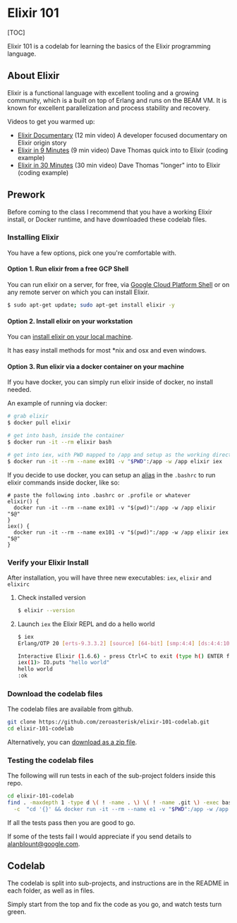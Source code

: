 # Elixir 101

[TOC]

Elixir 101 is a codelab for learning the basics of the Elixir programming
language.

## About Elixir

Elixir is a functional language with excellent tooling and a growing community, which is a built on top of Erlang and runs on the BEAM VM.  It is known for excellent parallelization and process stability and recovery.

Videos to get you warmed up:
* [Elixir Documentary](http://doc.honeypot.io/elixir-documentary-2018/)
  (12 min video)
  A developer focused documentary on Elixir origin story
* [Elixir in 9 Minutes](https://www.youtube.com/watch?v=hht9s6nAAx8)
  (9 min video)
  Dave Thomas quick into to Elixir (coding example)
* [Elixir in 30 Minutes](https://www.youtube.com/watch?v=a-off4Vznjs)
  (30 min video)
  Dave Thomas "longer" into to Elixir (coding example)

## Prework

Before coming to the class I recommend that you have a working Elixir install,
or Docker runtime, and have downloaded these codelab files.

### Installing Elixir

You have a few options, pick one you're comfortable with.

#### Option 1. Run elixir from a free GCP Shell

You can run elixir on a server, for free, via
[Google Cloud Platform Shell](https://cloud.google.com/shell/docs/)
or on any remote server on which you can install Elixir.

```sh
$ sudo apt-get update; sudo apt-get install elixir -y
```

#### Option 2. Install elixir on your workstation

You can [install elixir on your local machine](https://elixir-lang.org/install.html).

It has easy install methods for most *nix and osx and even windows.


#### Option 3. Run elixir via a docker container on your machine

If you have docker, you can simply run elixir inside of docker, no install needed.

An example of running via docker:

```sh
# grab elixir
$ docker pull elixir

# get into bash, inside the container
$ docker run -it --rm elixir bash

# get into iex, with PWD mapped to /app and setup as the working directory
$ docker run -it --rm --name ex101 -v "$PWD":/app -w /app elixir iex
```

If you decide to use docker, you can setup an
[alias](https://davidwalsh.name/alias-bash)
in the `.bashrc` to run elixir commands inside docker, like so:

```
# paste the following into .bashrc or .profile or whatever
elixir() {
  docker run -it --rm --name ex101 -v "$(pwd)":/app -w /app elixir "$@"
}
iex() {
  docker run -it --rm --name ex101 -v "$(pwd)":/app -w /app elixir iex "$@"
}
```

### Verify your Elixir Install

After installation, you will have three new executables: `iex`, `elixir` and `elixirc`

1.  Check installed version
    ```sh
    $ elixir --version
    ```
2.  Launch `iex` the Elixir REPL and do a hello world

    ```sh
    $ iex
    Erlang/OTP 20 [erts-9.3.3.2] [source] [64-bit] [smp:4:4] [ds:4:4:10] [async-threads:10] [hipe] [kernel-poll:false]

    Interactive Elixir (1.6.6) - press Ctrl+C to exit (type h() ENTER for help)
    iex(1)> IO.puts "hello world"
    hello world
    :ok
    ```



### Download the codelab files

The codelab files are available from github.

```sh
git clone https://github.com/zeroasterisk/elixir-101-codelab.git
cd elixir-101-codelab
```

Alternatively, you can
[download as a zip file](https://github.com/zeroasterisk/elixir-101-codelab/archive/master.zip).

### Testing the codelab files

The following will run tests in each of the sub-project folders inside this repo.

```sh
cd elixir-101-codelab
find . -maxdepth 1 -type d \( ! -name . \) \( ! -name .git \) -exec bash \
  -c  "cd '{}' && docker run -it --rm --name e1 -v "$PWD":/app -w /app mix test" \;
```

If all the tests pass then you are good to go.

If some of the tests fail I would appreciate if you send details to alanblount@google.com.

## Codelab

The codelab is split into sub-projects, and instructions are in the README in each folder, as well as in files.

Simply start from the top and fix the code as you go, and watch tests turn green.

